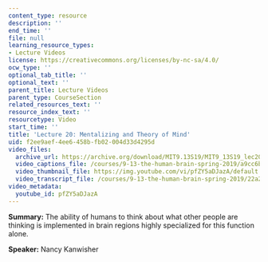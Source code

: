 ```yaml
---
content_type: resource
description: ''
end_time: ''
file: null
learning_resource_types:
- Lecture Videos
license: https://creativecommons.org/licenses/by-nc-sa/4.0/
ocw_type: ''
optional_tab_title: ''
optional_text: ''
parent_title: Lecture Videos
parent_type: CourseSection
related_resources_text: ''
resource_index_text: ''
resourcetype: Video
start_time: ''
title: 'Lecture 20: Mentalizing and Theory of Mind'
uid: f2ee9aef-4ee6-458b-fb02-004d33d4295d
video_files:
  archive_url: https://archive.org/download/MIT9.13S19/MIT9_13S19_lec20_300k.mp4
  video_captions_file: /courses/9-13-the-human-brain-spring-2019/a9cc6bb6aadf58ca94d401064973c755_pfZY5aDJazA.vtt
  video_thumbnail_file: https://img.youtube.com/vi/pfZY5aDJazA/default.jpg
  video_transcript_file: /courses/9-13-the-human-brain-spring-2019/22a2367337cb60b5ab2244965afd58de_pfZY5aDJazA.pdf
video_metadata:
  youtube_id: pfZY5aDJazA
---
```


**Summary:** The ability of humans to think about what other people are thinking is implemented in brain regions highly specialized for this function alone.

**Speaker:** Nancy Kanwisher

